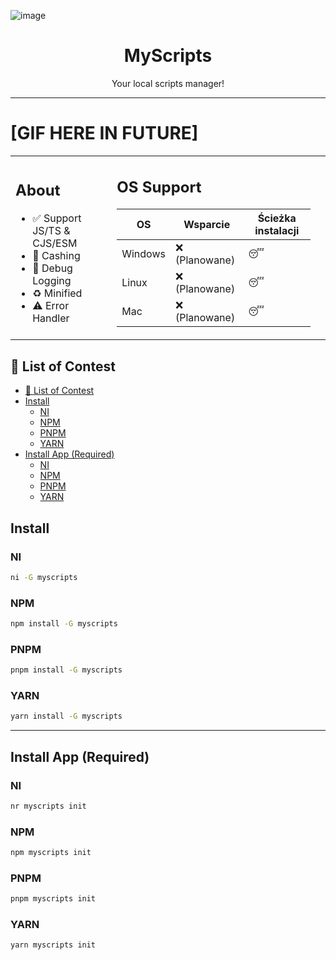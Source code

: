 ![image](https://github.com/user-attachments/assets/0bfcf705-dc35-45fc-a119-37b9f8c8f161)

<h1 align="center">MyScripts</h1>
<p align="center">Your local scripts manager!</a></p>
<hr/>

<h1>[GIF HERE IN FUTURE]</h1>

<table>
<td>
<div id="about">
  
<h2>About</h2>

- ✅ Support JS/TS & CJS/ESM
- 💾 Cashing
- 📝 Debug Logging
- ♻️ Minified
- ⚠️ Error Handler

</div>
</td>

<td>
    
<h2>OS Support</h2>

| OS      | Wsparcie       | Ścieżka instalacji |
| ------- | -------------- | ------------------ |
| Windows | ❌ (Planowane) | 😴                 |
| Linux   | ❌ (Planowane) | 😴                 |
| Mac     | ❌ (Planowane) | 😴                 |

  </td>
  <td>

  </td>
</table>

## 📜 List of Contest

- [📜 List of Contest](#-list-of-contest)
- [Install](#install)
  - [NI](#ni)
  - [NPM](#npm)
  - [PNPM](#pnpm)
  - [YARN](#yarn)
- [Install App (Required)](#install-app-required)
  - [NI](#ni-1)
  - [NPM](#npm-1)
  - [PNPM](#pnpm-1)
  - [YARN](#yarn-1)

## Install

### NI

```bash copy
ni -G myscripts
```

### NPM

```bash copy
npm install -G myscripts
```

### PNPM

```bash copy
pnpm install -G myscripts
```

### YARN

```bash copy
yarn install -G myscripts
```

<hr/>

## Install App (Required)

### NI

```bash copy
nr myscripts init
```

### NPM

```bash copy
npm myscripts init
```

### PNPM

```bash copy
pnpm myscripts init
```

### YARN

```bash copy
yarn myscripts init
```
